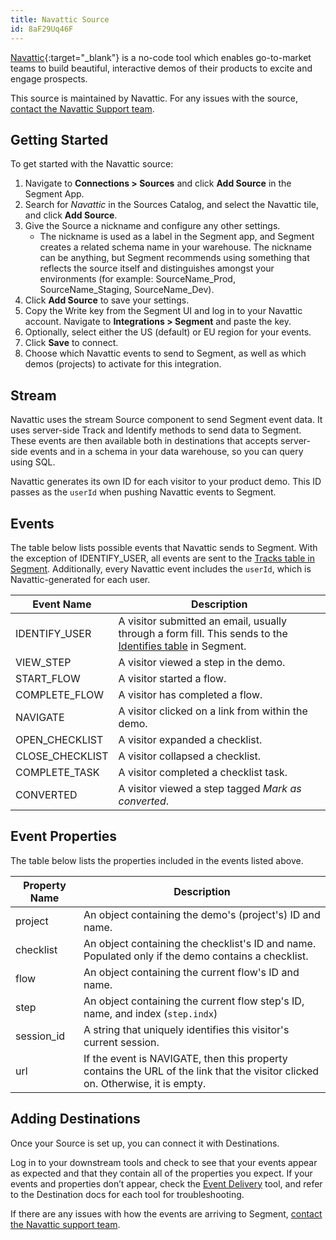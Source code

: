```yaml
---
title: Navattic Source
id: 8aF29Uq46F
---
```


[Navattic](https://navattic.com/?utm_source=segmentio&utm_medium=docs&utm_campaign=partners){:target="_blank"} is a no-code tool which enables go-to-market teams to build beautiful, interactive demos of their products to excite and engage prospects.

This source is maintained by Navattic. For any issues with the source, [contact the Navattic Support team](mailto:team@navattic.com).

## Getting Started

To get started with the Navattic source:
1. Navigate to **Connections > Sources** and click **Add Source** in the Segment App. 
2. Search for *Navattic* in the Sources Catalog, and select the Navattic tile, and click **Add Source**.
3. Give the Source a nickname and configure any other settings.
   - The nickname is used as a label in the Segment app, and Segment creates a related schema name in your warehouse. The nickname can be anything, but Segment recommends using something that reflects the source itself and distinguishes amongst your environments (for example: SourceName_Prod, SourceName_Staging, SourceName_Dev).
4. Click **Add Source** to save your settings.
5. Copy the Write key from the Segment UI and log in to your Navattic account. Navigate to **Integrations > Segment** and paste the key.
6. Optionally, select either the US (default) or EU region for your events.
7. Click **Save** to connect.
8. Choose which Navattic events to send to Segment, as well as which demos (projects) to activate for this integration.

## Stream

Navattic uses the stream Source component to send Segment event data. It uses server-side Track and Identify methods to send data to Segment. These events are then available both in destinations that accepts server-side events and in a schema in your data warehouse, so you can query using SQL.

Navattic generates its own ID for each visitor to your product demo. This ID passes as the `userId` when pushing Navattic events to Segment.

## Events

The table below lists possible events that Navattic sends to Segment. With the exception of IDENTIFY_USER, all events are sent to the [Tracks table in Segment](/docs/connections/storage/warehouses/schema/#tracks-table). Additionally, every Navattic event includes the `userId`, which is Navattic-generated for each user.

Event Name | Description | 
------------ | ------------|
IDENTIFY_USER | A visitor submitted an email, usually through a form fill. This sends to the [Identifies table](/docs/connections/storage/warehouses/schema/#identifies-table) in Segment.
VIEW_STEP | A visitor viewed a step in the demo.
START_FLOW | A visitor started a flow.
COMPLETE_FLOW | A visitor has completed a flow.
NAVIGATE | A visitor clicked on a link from within the demo.
OPEN_CHECKLIST | A visitor expanded a checklist.
CLOSE_CHECKLIST | A visitor collapsed a checklist.
COMPLETE_TASK | A visitor completed a checklist task.
CONVERTED | A visitor viewed a step tagged *Mark as converted*.

## Event Properties

The table below lists the properties included in the events listed above.

Property Name | Description
--------------- | ------------
project | An object containing the demo's (project's) ID and name.
checklist | An object containing the checklist's ID and name. Populated only if the demo contains a checklist.
flow | An object containing the current flow's ID and name.
step | An object containing the current flow step's ID, name, and index (`step.indx`)
session_id | A string that uniquely identifies this visitor's current session.
url | If the event is NAVIGATE, then this property contains the URL of the link that the visitor clicked on. Otherwise, it is empty.


## Adding Destinations

Once your Source is set up, you can connect it with Destinations.

Log in to your downstream tools and check to see that your events appear as expected and that they contain all of the properties you expect. If your events and properties don’t appear, check the [Event Delivery](/docs/connections/event-delivery/) tool, and refer to the Destination docs for each tool for troubleshooting.

If there are any issues with how the events are arriving to Segment, [contact the Navattic support team](mailto:team@navattic.com).
